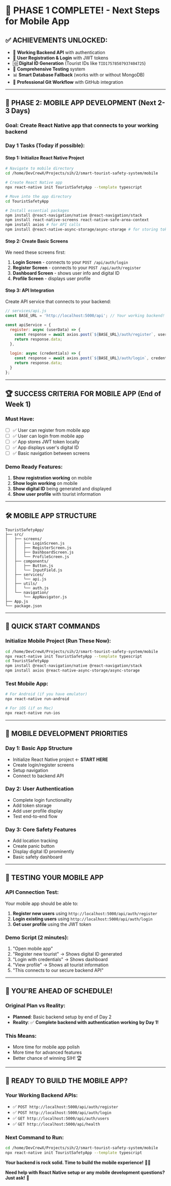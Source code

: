 # 🎉 PHASE 1 COMPLETE! - Next Steps for Mobile App

## ✅ **ACHIEVEMENTS UNLOCKED:**
- 🚀 **Working Backend API** with authentication
- 🔐 **User Registration & Login** with JWT tokens  
- 🆔 **Digital ID Generation** (Tourist IDs like `TID17578507937404725`)
- 🧪 **Comprehensive Testing** system
- 📊 **Smart Database Fallback** (works with or without MongoDB)
- 🔄 **Professional Git Workflow** with GitHub integration

---

## 🎯 **PHASE 2: MOBILE APP DEVELOPMENT (Next 2-3 Days)**

### **Goal:** Create React Native app that connects to your working backend

### **Day 1 Tasks (Today if possible):**

#### **Step 1: Initialize React Native Project**
```bash
# Navigate to mobile directory
cd /home/DevCrewX/Projects/sih/2/smart-tourist-safety-system/mobile

# Create React Native app
npx react-native init TouristSafetyApp --template typescript

# Move into the app directory
cd TouristSafetyApp

# Install essential packages
npm install @react-navigation/native @react-navigation/stack
npm install react-native-screens react-native-safe-area-context
npm install axios # for API calls
npm install @react-native-async-storage/async-storage # for storing tokens
```

#### **Step 2: Create Basic Screens**
We need these screens first:
1. **Login Screen** - connects to your `POST /api/auth/login`
2. **Register Screen** - connects to your `POST /api/auth/register` 
3. **Dashboard Screen** - shows user info and digital ID
4. **Profile Screen** - displays user profile

#### **Step 3: API Integration**
Create API service that connects to your backend:
```javascript
// services/api.js
const BASE_URL = 'http://localhost:5000/api'; // Your working backend!

const apiService = {
  register: async (userData) => {
    const response = await axios.post(`${BASE_URL}/auth/register`, userData);
    return response.data;
  },
  
  login: async (credentials) => {
    const response = await axios.post(`${BASE_URL}/auth/login`, credentials);
    return response.data;
  }
};
```

---

## 🏆 **SUCCESS CRITERIA FOR MOBILE APP (End of Week 1)**

### **Must Have:**
- [ ] ✅ User can register from mobile app
- [ ] ✅ User can login from mobile app  
- [ ] ✅ App stores JWT token locally
- [ ] ✅ App displays user's digital ID
- [ ] ✅ Basic navigation between screens

### **Demo Ready Features:**
1. **Show registration working** on mobile
2. **Show login working** on mobile
3. **Show digital ID** being generated and displayed
4. **Show user profile** with tourist information

---

## 🛠 **MOBILE APP STRUCTURE**

```
TouristSafetyApp/
├── src/
│   ├── screens/
│   │   ├── LoginScreen.js
│   │   ├── RegisterScreen.js
│   │   ├── DashboardScreen.js
│   │   └── ProfileScreen.js
│   ├── components/
│   │   ├── Button.js
│   │   └── InputField.js
│   ├── services/
│   │   └── api.js
│   ├── utils/
│   │   └── auth.js
│   └── navigation/
│       └── AppNavigator.js
├── App.js
└── package.json
```

---

## 📱 **QUICK START COMMANDS**

### **Initialize Mobile Project (Run These Now):**
```bash
cd /home/DevCrewX/Projects/sih/2/smart-tourist-safety-system/mobile
npx react-native init TouristSafetyApp --template typescript
cd TouristSafetyApp
npm install @react-navigation/native @react-navigation/stack
npm install axios @react-native-async-storage/async-storage
```

### **Test Mobile App:**
```bash
# For Android (if you have emulator)
npx react-native run-android

# For iOS (if on Mac)
npx react-native run-ios
```

---

## 🎯 **MOBILE DEVELOPMENT PRIORITIES**

### **Day 1: Basic App Structure**
- Initialize React Native project ← **START HERE**
- Create login/register screens
- Setup navigation
- Connect to backend API

### **Day 2: User Authentication**
- Complete login functionality
- Add token storage
- Add user profile display
- Test end-to-end flow

### **Day 3: Core Safety Features**
- Add location tracking
- Create panic button
- Display digital ID prominently
- Basic safety dashboard

---

## 🧪 **TESTING YOUR MOBILE APP**

### **API Connection Test:**
Your mobile app should be able to:
1. **Register new users** using `http://localhost:5000/api/auth/register`
2. **Login existing users** using `http://localhost:5000/api/auth/login`
3. **Get user profile** using the JWT token

### **Demo Script (2 minutes):**
1. "Open mobile app"
2. "Register new tourist" → Shows digital ID generated
3. "Login with credentials" → Shows dashboard
4. "View profile" → Shows all tourist information
5. "This connects to our secure backend API"

---

## 🚀 **YOU'RE AHEAD OF SCHEDULE!**

### **Original Plan vs Reality:**
- **Planned**: Basic backend setup by end of Day 2
- **Reality**: ✅ **Complete backend with authentication working by Day 1!**

### **This Means:**
- More time for mobile app polish
- More time for advanced features
- Better chance of winning SIH! 🏆

---

## 🎪 **READY TO BUILD THE MOBILE APP?**

### **Your Working Backend APIs:**
- ✅ `POST http://localhost:5000/api/auth/register`
- ✅ `POST http://localhost:5000/api/auth/login` 
- ✅ `GET http://localhost:5000/api/auth/users`
- ✅ `GET http://localhost:5000/api/health`

### **Next Command to Run:**
```bash
cd /home/DevCrewX/Projects/sih/2/smart-tourist-safety-system/mobile
npx react-native init TouristSafetyApp --template typescript
```

**Your backend is rock solid. Time to build the mobile experience!** 📱🚀

**Need help with React Native setup or any mobile development questions? Just ask!** 💪
